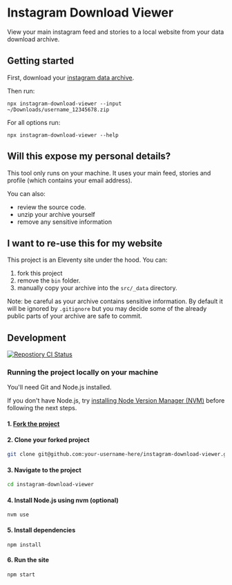 # Instagram Download Viewer

View your main instagram feed and stories to a local website from your data download archive.

## Getting started

First, download your [instagram data archive](https://help.instagram.com/contact/163695614321277).

Then run:

```
npx instagram-download-viewer --input ~/Downloads/username_12345678.zip
```

For all options run:

```
npx instagram-download-viewer --help
```

## Will this expose my personal details?

This tool only runs on your machine.
It uses your main feed, stories and profile (which contains your email address).

You can also:

- review the source code.
- unzip your archive yourself
- remove any sensitive information

## I want to re-use this for my website

This project is an Eleventy site under the hood.
You can:

1. fork this project
2. remove the `bin` folder.
3. manually copy your archive into the `src/_data` directory.

Note: be careful as your archive contains sensitive information.
By default it will be ignored by `.gitignore` but you may decide some of the already public parts of your archive are safe to commit.

## Development

[![Repostiory CI Status](https://github.com/nickcolley/instagram-download-viewer/workflows/ci/badge.svg)](https://github.com/nickcolley/instagram-download-viewer/actions?query=workflow%3Aci)

### Running the project locally on your machine

You'll need Git and Node.js installed.

If you don't have Node.js, try [installing Node Version Manager (NVM)](https://github.com/nvm-sh/nvm#install--update-script) before following the next steps.

#### 1. [Fork the project](https://docs.github.com/en/free-pro-team@latest/github/getting-started-with-github/fork-a-repo)

#### 2. Clone your forked project

```bash
git clone git@github.com:your-username-here/instagram-download-viewer.git
```

#### 3. Navigate to the project

```bash
cd instagram-download-viewer
```

#### 4. Install Node.js using nvm (optional)

```
nvm use
```

#### 5. Install dependencies

```
npm install
```

#### 6. Run the site

```
npm start
```
